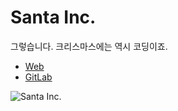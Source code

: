 # Santa Inc.
그렇습니다. 크리스마스에는 역시 코딩이죠. 
 
 * [Web](http://harooo.com/oddgame/santa/)
 * [GitLab](https://gitlab.com/ParkSB/santa-inc)

![Santa Inc.](http://harooo.com/oddgame/img/santa.png)